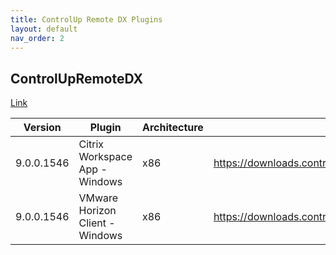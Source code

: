 ```yaml
---
title: ControlUp Remote DX Plugins
layout: default
nav_order: 2
---
```


## ControlUpRemoteDX

[Link](https://www.controlup.com/products/controlup/agent/)

| Version    | Plugin                          | Architecture | URI                                                                              |
| ---------- | ------------------------------- | ------------ | -------------------------------------------------------------------------------- |
| 9.0.0.1546 | Citrix Workspace App - Windows  | x86          | https://downloads.controlup.com/RemoteDX/citrix/windows/curdx_windows_citrix.exe |
| 9.0.0.1546 | VMware Horizon Client - Windows | x86          | https://downloads.controlup.com/RemoteDX/vmware/windows/curdx_windows_vmware.exe |
